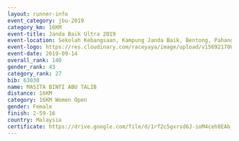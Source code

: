 ```yaml
---
layout: runner-info 
event_category: jbu-2019 
category_km: 16KM 
event-title: Janda Baik Ultra 2019 
event-location: Sekolah Kebangsaan, Kampung Janda Baik, Bentong, Pahang, Malaysia 
event-logo: https://res.cloudinary.com/raceyaya/image/upload/v1569217009/logo/janda-baik_vch1pc.jpg 
event-date: 2019-09-14
overall_rank: 140
gender_rank: 43
category_rank: 27
bib: 63030
name: MASITA BINTI ABU TALIB
distance: 16KM
category: 16KM Women Open
gender: Female
finish: 2-59-16
country: Malaysia
certificate: https://drive.google.com/file/d/1rf2c5gxrsd6J-ioM4ceh8EAb_XpaLJGX/view?usp=sharing
---
```

